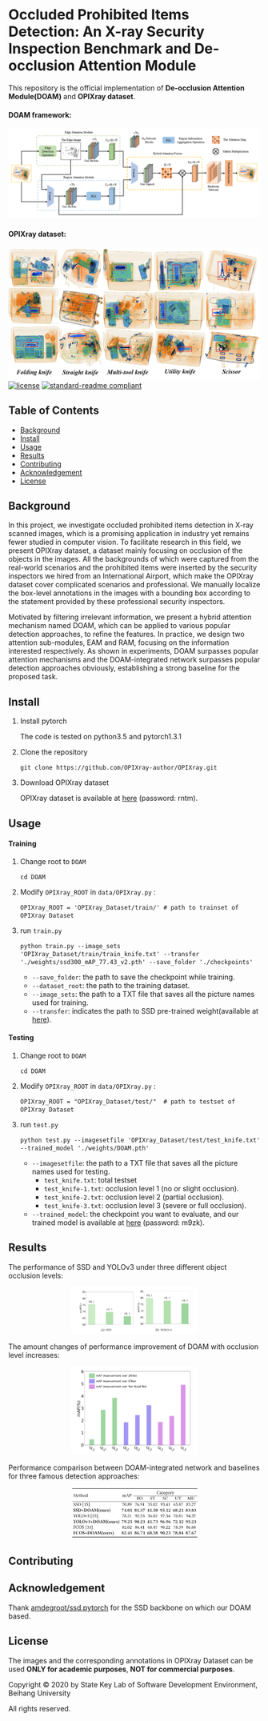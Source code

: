 # Occluded Prohibited Items Detection: An X-ray Security Inspection Benchmark and De-occlusion Attention Module

This repository is the official implementation of **De-occlusion Attention Module(DOAM)** and **OPIXray dataset**.

#### DOAM framework:

![DOAM](images/framework.jpg)

#### OPIXray dataset:

![OPIXray](images/sample.png)
[![license](https://img.shields.io/github/license/:user/:repo.svg)](LICENSE)
[![standard-readme compliant](https://img.shields.io/badge/readme%20style-standard-brightgreen.svg?style=flat-square)](https://github.com/RichardLitt/standard-readme)

## Table of Contents

- [Background](#background)
- [Install](#install)
- [Usage](#usage)
- [Results](#Results)
- [Contributing](#contributing)
- [Acknowledgement](#Acknowledgement)  
- [License](#license)

## Background

In this project, we investigate occluded prohibited items detection in X-ray scanned images, which is a promising application in industry yet remains fewer studied in computer vision. To facilitate research in this field, we present OPIXray dataset, a dataset mainly focusing on occlusion of the objects in the images. All the backgrounds of which were captured from the real-world scenarios and the prohibited items were inserted by the security inspectors we hired from an International Airport, which make the OPIXray dataset cover complicated scenarios and professional. We manually localize the box-level annotations in the images with a bounding box according to the statement provided by these professional security inspectors.

Motivated by filtering irrelevant information, we present a hybrid attention mechanism named DOAM, which can be applied to various popular detection approaches, to refine the features. In practice, we design two attention sub-modules, EAM and RAM, focusing on the information interested respectively. As shown in experiments, DOAM surpasses popular attention mechanisms and the DOAM-integrated network surpasses popular detection approaches obviously, establishing a strong baseline for the proposed task.

## Install

1. Install pytorch

	The code is tested on python3.5 and pytorch1.3.1

2. Clone the repository

	```
	git clone https://github.com/OPIXray-author/OPIXray.git
	```

3. Download OPIXray dataset

	OPIXray dataset is available at [here](https://pan.baidu.com/s/1vhaW_dRSim-3Yu_vKGLqjQ) (password: rntm).

## Usage

#### Training

1. Change root to `DOAM`

    ```
    cd DOAM
    ```

2. Modify `OPIXray_ROOT` in `data/OPIXray.py` :

    ```
    OPIXray_ROOT = 'OPIXray_Dataset/train/'	# path to trainset of OPIXray Dataset
    ```

3. run `train.py`

    ```
    python train.py --image_sets 'OPIXray_Dataset/train/train_knife.txt' --transfer './weights/ssd300_mAP_77.43_v2.pth' --save_folder './checkpoints'
    ```

    - `--save_folder`: the path to save the checkpoint while training.
    - `--dataset_root`: the path to the training dataset.
    - `--image_sets`: the path to a TXT file that saves all the picture names used for training.
    - `--transfer`: indicates the path to SSD pre-trained weight(available at [here](https://s3.amazonaws.com/amdegroot-models/ssd300_mAP_77.43_v2.pth)).

#### Testing

1. Change root to `DOAM`

    ```
    cd DOAM
    ```

2. Modify `OPIXray_ROOT` in `data/OPIXray.py` :

    ```
    OPIXray_ROOT = "OPIXray_Dataset/test/"	# path to testset of OPIXray Dataset
    ```
    
3. run `test.py`

    ```
    python test.py --imagesetfile 'OPIXray_Dataset/test/test_knife.txt' --trained_model './weights/DOAM.pth' 
    ```
    
    - `--imagesetfile`: the path to a TXT file that saves all the picture names used for testing.
    	- `test_knife.txt`: total testset
    	- `test_knife-1.txt`: occlusion level 1 (no or slight occlusion).
    	- `test_knife-2.txt`: occlusion level 2 (partial occlusion).
    	- `test_knife-3.txt`: occlusion level 3 (severe or full occlusion).
    - `--trained_model`: the checkpoint you want to evaluate, and our trained model is available at [here](https://pan.baidu.com/s/1OXvFODNcha2b3Jq5F6qkpw) (password: m9zk).

## Results
The performance of SSD and YOLOv3 under three different object occlusion levels:

<div align=center>
    <img src="images/figure3.png" width="50%" height="50%"/>
</div>


The amount changes of performance improvement of DOAM with occlusion level increases:

<div align=center>
    <img src="images/figure6.png" width="50%" height="50%"/>
</div>


Performance comparison between DOAM-integrated network and baselines for three famous detection approaches:

<div align=center>
    <img src="images/table6.png" width="50%" height="50%"/>
</div>


## Contributing



## Acknowledgement

Thank [amdegroot/ssd.pytorch](https://github.com/amdegroot/ssd.pytorch) for the SSD backbone on which our DOAM based.

## License

The images and the corresponding annotations in OPIXray Dataset can be used **ONLY for academic purposes**, **NOT for commercial purposes**. 

Copyright © 2020 by State Key Lab of Software Development Environment, Beihang University

All rights reserved.
